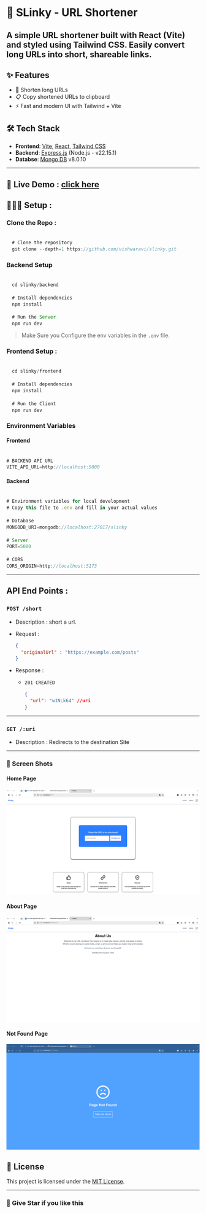 # 🔗 SLinky - URL Shortener
## A simple URL shortener built with **React (Vite)** and styled using **Tailwind CSS**. Easily convert long URLs into short, shareable links.

## ✨ Features

- 🔗 Shorten long URLs
- 📋 Copy shortened URLs to clipboard
- ⚡ Fast and modern UI with Tailwind + Vite

## 🛠️ Tech Stack

- **Frontend**: [Vite](https://vitejs.dev/), [React](https://reactjs.org/), [Tailwind CSS](https://tailwindcss.com/)
- **Backend**: [Express.js](https://expressjs.com/) (Node.js - v22.15.1)
- **Databse**: [Mongo DB](https://www.mongodb.com/)  v8.0.10

---

## 🔴 Live Demo : [click here](https://slinky-frontend.vercel.app/)

## 👨🏻‍💻 Setup :

### Clone the Repo : 

```javascript

  # Clone the repository
  git clone --depth=1 https://github.com/vishwaravi/slinky.git

```

### Backend Setup

```javascript

  cd slinky/backend

  # Install dependencies
  npm install

  # Run the Server
  npm run dev

```
> Make Sure you Configure the env variables in the `.env` file.

### Frontend Setup :

```javascript

  cd slinky/frontend

  # Install dependencies
  npm install

  # Run the Client
  npm run dev

```

### Environment Variables


#### Frontend

```javascript

# BACKEND API URL
VITE_API_URL=http://localhost:5000

```

#### Backend 

```javascript

# Environment variables for local development
# Copy this file to .env and fill in your actual values

# Database
MONGODB_URI=mongodb://localhost:27017/slinky

# Server
PORT=5000

# CORS
CORS_ORIGIN=http://localhost:5173

```
---
## API End Points :

### `POST /short`

- Description : short a url.
- Request :

  ```json
  {
    "originalUrl" : "https://example.com/posts"
  }
  ```
- Response :
  - `201 CREATED`

    ```json
    {
      "url": "w1NLk64" //uri
    }
    ```
---
### `GET /:uri`
- Description : Redirects to the destination Site

---

### 📸  Screen Shots

#### Home Page
![home](assets/home.png)

#### About Page
![about](assets/about.png)

#### Not Found Page
![404-error](assets/404.png)


## 📄 License

This project is licensed under the [MIT License](LICENSE).

---

### 🚀 Give Star if you like this

